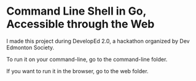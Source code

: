 # Command Line Shell in Go, Accessible through the Web
 
I made this project during DevelopEd 2.0, a hackathon organized by Dev Edmonton Society.

To run it on your command-line, go to the command-line folder.

If you want to run it in the browser, go to the web folder.
